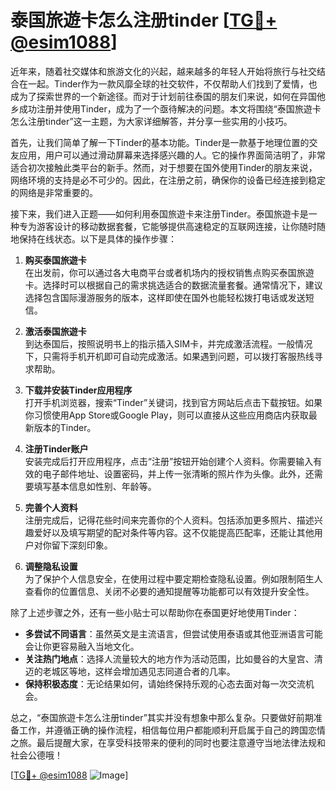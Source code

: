 # 泰国旅遊卡怎么注册tinder [[TG💪+ @esim1088](https://t.me/s/esim1088)]

近年来，随着社交媒体和旅游文化的兴起，越来越多的年轻人开始将旅行与社交结合在一起。Tinder作为一款风靡全球的社交软件，不仅帮助人们找到了爱情，也成为了探索世界的一个新途径。而对于计划前往泰国的朋友们来说，如何在异国他乡成功注册并使用Tinder，成为了一个亟待解决的问题。本文将围绕“泰国旅遊卡怎么注册tinder”这一主题，为大家详细解答，并分享一些实用的小技巧。

首先，让我们简单了解一下Tinder的基本功能。Tinder是一款基于地理位置的交友应用，用户可以通过滑动屏幕来选择感兴趣的人。它的操作界面简洁明了，非常适合初次接触此类平台的新手。然而，对于想要在国外使用Tinder的朋友来说，网络环境的支持是必不可少的。因此，在注册之前，确保你的设备已经连接到稳定的网络是非常重要的。

接下来，我们进入正题——如何利用泰国旅遊卡来注册Tinder。泰国旅遊卡是一种专为游客设计的移动数据套餐，它能够提供高速稳定的互联网连接，让你随时随地保持在线状态。以下是具体的操作步骤：

1. **购买泰国旅遊卡**  
   在出发前，你可以通过各大电商平台或者机场内的授权销售点购买泰国旅遊卡。选择时可以根据自己的需求挑选适合的数据流量套餐。通常情况下，建议选择包含国际漫游服务的版本，这样即使在国外也能轻松拨打电话或发送短信。

2. **激活泰国旅遊卡**  
   到达泰国后，按照说明书上的指示插入SIM卡，并完成激活流程。一般情况下，只需将手机开机即可自动完成激活。如果遇到问题，可以拨打客服热线寻求帮助。

3. **下载并安装Tinder应用程序**  
   打开手机浏览器，搜索“Tinder”关键词，找到官方网站后点击下载按钮。如果你习惯使用App Store或Google Play，则可以直接从这些应用商店内获取最新版本的Tinder。

4. **注册Tinder账户**  
   安装完成后打开应用程序，点击“注册”按钮开始创建个人资料。你需要输入有效的电子邮件地址、设置密码，并上传一张清晰的照片作为头像。此外，还需要填写基本信息如性别、年龄等。

5. **完善个人资料**  
   注册完成后，记得花些时间来完善你的个人资料。包括添加更多照片、描述兴趣爱好以及填写期望的配对条件等内容。这不仅能提高匹配率，还能让其他用户对你留下深刻印象。

6. **调整隐私设置**  
   为了保护个人信息安全，在使用过程中要定期检查隐私设置。例如限制陌生人查看你的位置信息、关闭不必要的通知提醒等功能都可以有效提升安全性。

除了上述步骤之外，还有一些小贴士可以帮助你在泰国更好地使用Tinder：

- **多尝试不同语言**：虽然英文是主流语言，但尝试使用泰语或其他亚洲语言可能会让你更容易融入当地文化。
- **关注热门地点**：选择人流量较大的地方作为活动范围，比如曼谷的大皇宫、清迈的老城区等地，这样会增加遇见志同道合者的几率。
- **保持积极态度**：无论结果如何，请始终保持乐观的心态去面对每一次交流机会。

总之，“泰国旅遊卡怎么注册tinder”其实并没有想象中那么复杂。只要做好前期准备工作，并遵循正确的操作流程，相信每位用户都能顺利开启属于自己的跨国恋情之旅。最后提醒大家，在享受科技带来的便利的同时也要注意遵守当地法律法规和社会公德哦！

[[TG💪+ @esim1088](https://t.me/s/esim1088) ![Image](https://i.postimg.cc/4NQfJmqS/Snipaste-2025-05-13-00-14-12.png)]